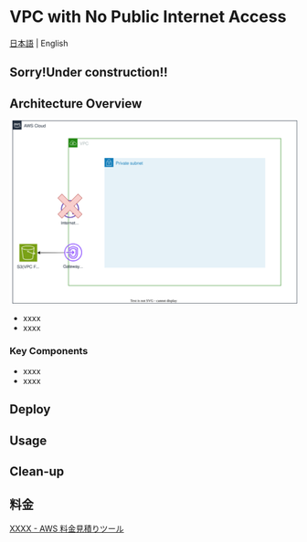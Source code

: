 # VPC with No Public Internet Access

[日本語](README.ja.md) | English

## **Sorry!Under construction!!**

## Architecture Overview

![overview](overview.drawio.svg)

- xxxx
- xxxx

### Key Components

- xxxx
- xxxx

## Deploy

## Usage

## Clean-up

## 料金

[XXXX - AWS 料金見積りツール](https://calculator.aws/#/estimate?id=XXXX)